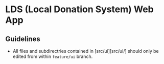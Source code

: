 # LDS (Local Donation System) Web App

## Guidelines
* All files and subdirectries contained in [src/ui][src/ui/] should only be edited from within `feature/ui` branch.
